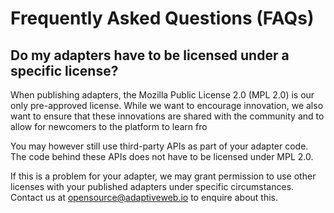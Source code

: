 # Frequently Asked Questions \(FAQs\)

## Do my adapters have to be licensed under a specific license?

When publishing adapters, the Mozilla Public License 2.0 \(MPL 2.0\) is our only pre-approved license. While we want to encourage innovation, we also want to ensure that these innovations are shared with the community and to allow for newcomers to the platform to learn fro

You may however still use third-party APIs as part of your adapter code. The code behind these APIs does not have to be licensed under MPL 2.0.

If this is a problem for your adapter, we may grant permission to use other licenses with your published adapters under specific circumstances. Contact us at [opensource@adaptiveweb.io](mailto:opensource@adaptiveweb.io) to enquire about this.

